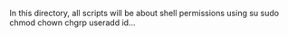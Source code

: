 In this directory, all scripts will be about shell permissions using su sudo chmod chown chgrp useradd id...
